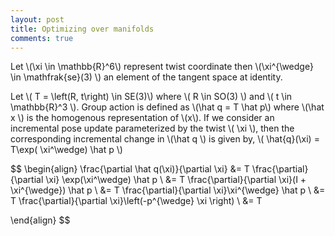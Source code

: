 ```yaml
---
layout: post
title: Optimizing over manifolds
comments: true
---
```


<script src="https://cdnjs.cloudflare.com/ajax/libs/mathjax/2.7.0/MathJax.js?config=TeX-AMS-MML_HTMLorMML" type="text/javascript"></script>


Let \\(\xi \in \mathbb{R}^6\\) represent twist coordinate then \\(\xi^{\wedge} \in \mathfrak{se}(3) \\) an element of the tangent space at identity.

Let \\( T = \left(R, t\right) \in SE(3)\\) where \\( R \in SO(3) \\) and \\( t \in \mathbb{R}^3 \\). Group action is defined as \\(\hat q = T \hat p\\) where \\(\hat x \\) is the homogenous representation of \\(x\\). If we consider an incremental pose update parameterized by the twist \\( \xi \\), then the corresponding incremental change in \\(\hat q \\) is given by, \\( \hat{q}(\xi) = T\exp( \xi^\wedge) \hat p \\)


$$
\begin{align}
\frac{\partial \hat q(\xi)}{\partial \xi} &= T \frac{\partial}{\partial \xi} \exp(\xi^\wedge) \hat p \\
  &= T \frac{\partial}{\partial \xi}(I + \xi^{\wedge}) \hat p \\
  &= T \frac{\partial}{\partial \xi}\xi^{\wedge} \hat p \\
  &= T \frac{\partial}{\partial \xi}\left(-p^{\wedge} \xi \right) \\
  &= T 

\end{align}
$$

